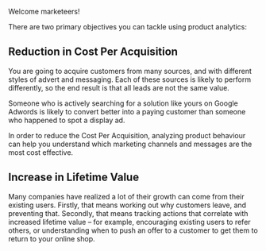 Welcome marketeers!

There are two primary objectives you can tackle using product analytics:

## Reduction in Cost Per Acquisition

You are going to acquire customers from many sources, and with different styles of advert and messaging. Each of these sources is likely to perform differently, so the end result is that all leads are not the same value.

Someone who is actively searching for a solution like yours on Google Adwords is likely to convert better into a paying customer than someone who happened to spot a display ad.

In order to reduce the Cost Per Acquisition, analyzing product behaviour can help you understand which marketing channels and messages are the most cost effective.

## Increase in Lifetime Value

Many companies have realized a lot of their growth can come from their existing users. Firstly, that means working out why customers leave, and preventing that. Secondly, that means tracking actions that correlate with increased lifetime value – for example, encouraging existing users to refer others, or understanding when to push an offer to a customer to get them to return to your online shop.